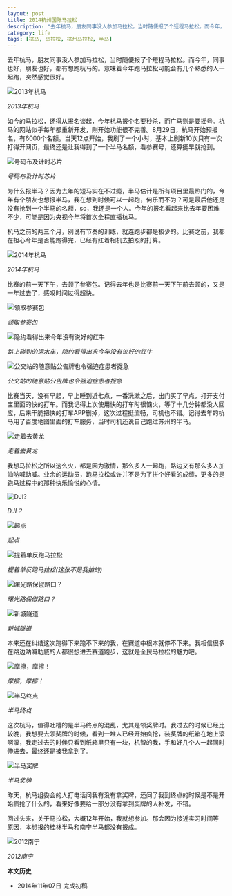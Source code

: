 ```yaml
---
layout: post
title: 2014杭州国际马拉松
description: "去年杭马，朋友同事没人参加马拉松，当时随便报了个短程马拉松。而今年，同事也好，朋友也好，都有想跑杭马的。意味着今年跑马拉松可能会有几个熟悉的人一起跑，突然感觉很好。"
category: life
tags: [杭马, 马拉松, 杭州马拉松, 半马]
---
```


去年杭马，朋友同事没人参加马拉松，当时随便报了个短程马拉松。而今年，同事也好，朋友也好，都有想跑杭马的。意味着今年跑马拉松可能会有几个熟悉的人一起跑，突然感觉很好。

![2013年杭马](http://fooleap.qiniudn.com/2014hzim-01.jpg)

*2013年杭马*

如今的马拉松，还得从报名谈起，今年杭马报个名要秒杀，而广马则是要摇号。杭马的网站似乎每年都重新开发，刚开始功能很不完善。8月29日，杭马开始预报名，有6000个名额。当天12点开始，我刷了一个小时，基本上刷新10次只有一次打得开网页，最终还是让我得到了一个半马名额，看参赛号，还算挺早就抢到。

![号码布及计时芯片](http://fooleap.qiniudn.com/2014hzim-13.jpg)

*号码布及计时芯片*

为什么报半马？因为去年的短马实在不过瘾，半马估计是所有项目里最热门的，今年有个朋友也想报半马，我在想到时候可以一起跑，何乐而不为？可是最后他还是没有抢到一个半马的名额，so，我还是一个人。今年的报名看起来比去年要困难不少，可能是因为央视今年将首次全程直播杭马。

杭马之前的两三个月，别说有节奏的训练，就连跑步都是极少的。比赛之前，我都在担心今年是否能跑得完，已经有扛着相机去拍照的打算。

![2014年杭马](http://fooleap.qiniudn.com/2014hzim-02.jpg)

*2014年杭马*

比赛的前一天下午，去领了参赛包。记得去年也是比赛前一天下午前去领的，又是一年过去了，感叹时间过得超快。

![领取参赛包](http://fooleap.qiniudn.com/2014hzim-03.jpg)

*领取参赛包*

![隐约看得出来今年没有说好的红牛](http://fooleap.qiniudn.com/2014hzim-04.jpg)

*路上碰到的运水车，隐约看得出来今年没有说好的红牛*

![公交站的随意贴公告牌也令强迫症患者捉急](http://fooleap.qiniudn.com/2014hzim-05.jpg)

*公交站的随意贴公告牌也令强迫症患者捉急*

比赛当天，没有早起，早上睡到近七点，一番洗漱之后，出门买了早点，打开支付宝里面的快的打车。而我记得上次使用快的打车时很恼火，等了十几分钟都没人回应，后来干脆把快的打车APP删掉，这次过程挺流畅，司机也不错。记得去年的杭马用了百度地图里面的打车服务，当时司机还说自己跑过苏州的半马。

![走着去黄龙](http://fooleap.qiniudn.com/2014hzim-06.jpg)

*走着去黄龙*

我想马拉松之所以这么火，都是因为激情，那么多人一起跑，路边又有那么多人加油呐喊助威。业余的运动员，跑马拉松或许并不是为了拼个好看的成绩，更多的是跑马过程中的那种快乐愉悦的心情。

![DJI?](http://fooleap.qiniudn.com/2014hzim-07.jpg)

*DJI？*

![起点](http://fooleap.qiniudn.com/2014hzim-08.jpg)

*起点*

![提着单反跑马拉松](http://fooleap.qiniudn.com/2014hzim-09.jpg)

*提着单反跑马拉松(这张不是我拍的)*

![曙光路保俶路口？](http://fooleap.qiniudn.com/2014hzim-10.jpg)

*曙光路保俶路口？*

![新城隧道](http://fooleap.qiniudn.com/2014hzim-11.jpg)

*新城隧道*

本来还在纠结这次跑得下来跑不下来的我，在赛道中根本就停不下来。我相信很多在路边呐喊助威的人都很想进去赛道跑步，这就是全民马拉松的魅力吧。

![摩擦，摩擦！](http://fooleap.qiniudn.com/2014hzim-12.jpg)

*摩擦，摩擦！*

![半马终点](http://pic.yupoo.com/fooleap_v/EbDK6Y69/6WaWp.jpg)

*半马终点*

这次杭马，值得吐槽的是半马终点的混乱，尤其是领奖牌时。我过去的时候已经比较晚，我想要去领奖牌的时候，看到一堆人已经开始疯抢，装奖牌的纸箱在地上滚啊滚，我走过去的时候只看到纸箱里只有一块，机智的我，手和好几个人一起同时伸进去，最终还是被我拿到了。

![半马奖牌](http://pic.yupoo.com/fooleap_v/EbLCn0oB/es65P.jpg)

*半马奖牌*

昨天，杭马组委会的人打电话问我有没有拿奖牌，还问了我到终点的时候是不是开始疯抢了什么的，看来好像要给一部分没有拿到奖牌的人补发，不错。

回过头来，关于马拉松，大概12年开始，我就想参加。那会因为接近实习时间等原因，本想报的桂林半马和南宁半马都没有报成。

![2012南宁](http://pic.yupoo.com/fooleap_v/EbLHQqxv/152A6l.jpg)

*2012南宁*

**本文历史**

* 2014年11年07日 完成初稿
